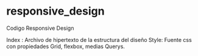 # responsive_design

Codigo Responsive Design

Index : Archivo de hipertexto de la estructura del diseño
Style: Fuente css con propiedades Grid, flexbox, medias Querys.


